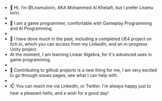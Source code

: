 - 👋 Hi, I’m @LiramuIorin, AKA Mohammed Al Khelaifi, but I prefer Liramu Iorin.
- 
- 👀 I am a game programmer, comfortable with Gameplay Programming and AI Programming.
- 
- 🌱 I have done much in the past, including a completed UE4 project on itch.io, which you can access from my LinkedIn, and an in-progress Unity project.
- At the moment, I am learning Linear Algebra, for it's advanced uses in game programming.
- 
- 💞️ Contributing to github projects is a new thing for me, I am very excited to go through issues pages, see what I can help with.
- 
- 📫 You can reach me via LinkedIn, or Twitter. I'm always happy just to hear a pleasant hello, and a wish for a good day!

<!---
LiramuIorin/LiramuIorin is a ✨ special ✨ repository because its `README.md` (this file) appears on your GitHub profile.
You can click the Preview link to take a look at your changes.
--->
